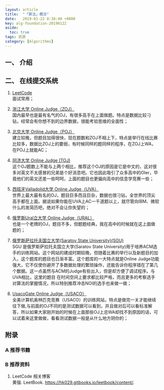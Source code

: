 ```yaml
---
layout: article
title:  "「算法」概览"
date:   2019-01-22 8:38:40 +0800
key: alg-foundation-20190122
aside:
  toc: true
tags: 资源
category: [Algorithms]
---
```



## 一、 介绍

## 二、 在线提交系统
1. [LeetCode](https://leetcode.com/explore/)  
面试常用；   

1. [浙江大学 Online Judge（ZOJ）](http://acm.zju.edu.cn)    
国内最早也是最有名气的OJ，有很多高手在上面做题。特点是数据比较刁钻，经常会有你想不到的边界数据，很能考验思维的全面性；  

1. [北京大学 Online Judge（POJ）](http://acm.pku.edu.cn/JudgeOnline/)  
建立较晚，但题目加得很快，现在题数和ZOJ不相上下，特点是举行在线比赛比较多，数据比ZOJ上的要弱，有时候同样的题同样的程序，在ZOJ上WA，在POJ上就能AC；  

1. [同济大学 Online Judge (TOJ)](http://acm.tongji.edu.cn/index.php)   
这个OJ题数上不能与上两个相比，推荐这个OJ的原因是它是中文的，这对很多对英文不太感冒的兄弟是个好消息吧。它也因此吸引了众多高中的OIer，毕竟他们的英文还差一些呵呵，上面的题目也更偏向高中的信息学竞赛一些；  

1. [西班牙Valladolid大学 Online Judge（UVA）](http://acm.uva.es/)   
世界上最大最有名的OJ，题目巨多而且巨杂，数据也很刁钻，全世界的顶尖高手都在上面。据说如果你能在UVA上AC一千道题以上，就尽管向IBM、微软什么的发简历吧，绝对不会让你失望的；  

1. [俄罗斯Ural立大学 Online Judge（URAL）](http://acm.timus.ru/)  
也是一个老牌的OJ，题目不多，但题题经典，我在高中的时候就在这上面做题的；  

1. [俄罗斯萨拉托夫国立大学(Saratov State University)(SGU)](http://acm.sgu.ru/)  
SGU 是俄罗斯萨拉托夫国立大学(Saratov State University)用于培养ACM选手的训练网站。这个网站的建成时期较晚，但随着比赛的举行以及新题目的加入，这个题库的题目也日渐丰富。这个题库的一大特点就是Online Judge功能强大，它不仅使你避开了多数据处理的繁琐操作，还能告诉你程序错在了第几个数据。这一点虽然与ACM的Judge有些出入，但是却方便了调试程序。与UVA相比，这里的题目 在时间空间上要求都比较严格，而且更多的考察选手对算法的掌握情况，所以特别推荐冲击NOI的选手也来做一做；  

1. [UsacoGate Online Judge（USACO）](http://ace.delos.com/usacogate)    
全美计算机奥林匹克竞赛（USACO）的训练网站，特点是做完一关才能继续往下做,与前面的OJ不同的是测试数据可以看到，并且做对后可以看标准解答，所以如果大家刚开始的时候在上面那些OJ上总WA却找不到原因的话，可以试着来这里做做，看看测试数据一般是从什么地方阴你的；  



## 附录
### A 推荐书籍


### B 推荐资料
1. LeetCode 相关博客  
黄锴. LeetBook. <https://hk029.gitbooks.io/leetbook/content/>.  
